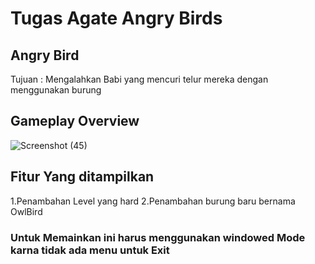 # Tugas Agate Angry Birds
## Angry Bird
Tujuan : 
Mengalahkan Babi yang mencuri telur mereka dengan menggunakan burung
## Gameplay Overview
![Screenshot (45)](https://user-images.githubusercontent.com/90274542/134386509-b36babd4-3572-4593-bc4e-5647c4f3a85d.png)

## Fitur Yang ditampilkan
1.Penambahan Level yang hard
2.Penambahan burung baru bernama OwlBird

### Untuk Memainkan ini harus menggunakan windowed Mode karna tidak ada menu untuk Exit



